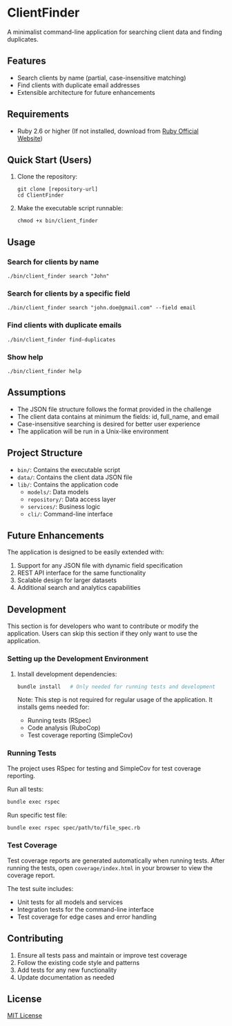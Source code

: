# ClientFinder

A minimalist command-line application for searching client data and finding duplicates.

## Features

- Search clients by name (partial, case-insensitive matching)
- Find clients with duplicate email addresses
- Extensible architecture for future enhancements

## Requirements

- Ruby 2.6 or higher (If not installed, download from [Ruby Official Website](https://www.ruby-lang.org/en/downloads/))

## Quick Start (Users)

1. Clone the repository:
   ```
   git clone [repository-url]
   cd ClientFinder
   ```

2. Make the executable script runnable:
   ```
   chmod +x bin/client_finder
   ```

## Usage

### Search for clients by name

```
./bin/client_finder search "John"
```

### Search for clients by a specific field

```
./bin/client_finder search "john.doe@gmail.com" --field email
```

### Find clients with duplicate emails

```
./bin/client_finder find-duplicates
```

### Show help

```
./bin/client_finder help
```

## Assumptions

- The JSON file structure follows the format provided in the challenge
- The client data contains at minimum the fields: id, full_name, and email
- Case-insensitive searching is desired for better user experience
- The application will be run in a Unix-like environment

## Project Structure

- `bin/`: Contains the executable script
- `data/`: Contains the client data JSON file
- `lib/`: Contains the application code
  - `models/`: Data models
  - `repository/`: Data access layer
  - `services/`: Business logic
  - `cli/`: Command-line interface

## Future Enhancements

The application is designed to be easily extended with:

1. Support for any JSON file with dynamic field specification
2. REST API interface for the same functionality
3. Scalable design for larger datasets
4. Additional search and analytics capabilities

## Development

This section is for developers who want to contribute or modify the application. Users can skip this section if they only want to use the application.

### Setting up the Development Environment

1. Install development dependencies:
   ```bash
   bundle install   # Only needed for running tests and development
   ```

   Note: This step is not required for regular usage of the application. It installs gems needed for:
   - Running tests (RSpec)
   - Code analysis (RuboCop)
   - Test coverage reporting (SimpleCov)

### Running Tests

The project uses RSpec for testing and SimpleCov for test coverage reporting.

Run all tests:
```bash
bundle exec rspec
```

Run specific test file:
```bash
bundle exec rspec spec/path/to/file_spec.rb
```

### Test Coverage

Test coverage reports are generated automatically when running tests. After running the tests, open `coverage/index.html` in your browser to view the coverage report.

The test suite includes:
- Unit tests for all models and services
- Integration tests for the command-line interface
- Test coverage for edge cases and error handling

## Contributing

1. Ensure all tests pass and maintain or improve test coverage
2. Follow the existing code style and patterns
3. Add tests for any new functionality
4. Update documentation as needed

## License

[MIT License](LICENSE)
